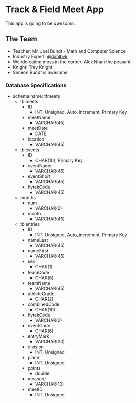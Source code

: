 # Track & Field Meet App

This app is going to be _awesome_.

## The Team
- Teacher: Mr. Joel Bundt - Math and Computer Science
- Industry Expert: [@dahlbyk](https://github.com/dahlbyk)
- Weirdo eating moss in the corner: Alex Nhan the peasant
- Knight: Trey Knight
- Simeon Bundt is awesome

### Database Specifications
- schema name: tfmeets
    - tblmeets
        - ID
            - INT, Unsigned, Auto_increment, Primary Key
        - meetName
            - VARCHAR(45)
        - meetDate
            - DATE
        - location
            - VARCHAR(45)
    - tblevents
        - ID
            - CHAR(10), Primary Key
        - eventName
            - VARCHAR(45)
        - eventShort
            - VARCHAR(45)
        - hytekCode
            - VARCHAR(45)
    - months
        - num
            - VARCHAR(2)
        - month
            - VARCHAR(45)
    - tblentries
        - ID
            - INT, Unsigned, Auto_increment, Primary Key
        - nameLast
            - VARCHAR(45)
        - nameFirst
            - VARCHAR(45)
        - sex
            - CHAR(1)
        - teamCode
            - CHAR(6)
        - teamName
            - VARCHAR(45)
        - athleteGrade
            - CHAR(2)
        - combinedCode
            - CHAR(10)
        - hytekCode
            - VARCHAR(2)
        - eventCode
            - CHAR(6)
        - entryMark
            - VARCHAR(20)
        - division
            - INT, Unsigned
        - place
            - INT, Unsigned
        - points
            - double
        - measure
            - VARCHAR(10)
        - meetID
            - INT, Unsigned